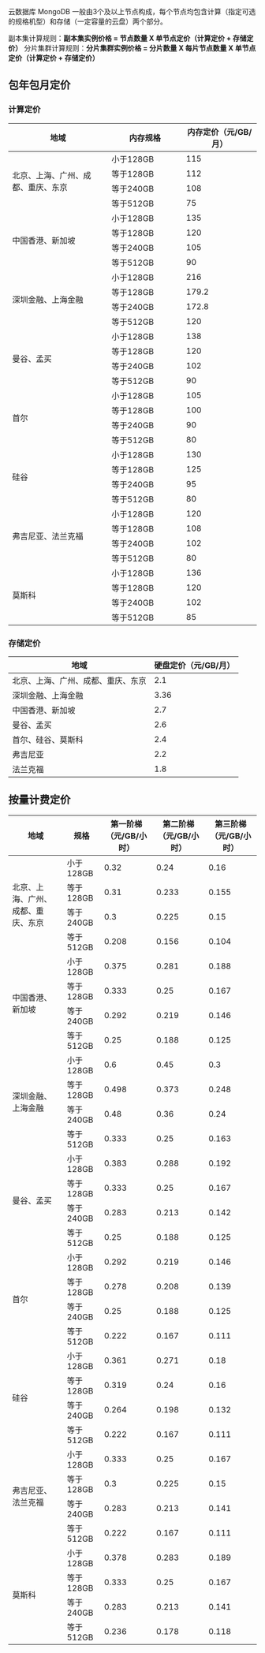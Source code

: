 云数据库 MongoDB 一般由3个及以上节点构成，每个节点均包含计算（指定可选的规格机型）和存储（一定容量的云盘）两个部分。

副本集计算规则：**副本集实例价格 = 节点数量 X 单节点定价（计算定价 + 存储定价）**
分片集群计算规则：**分片集群实例价格 = 分片数量 X 每片节点数量 X 单节点定价（计算定价 + 存储定价）**

## 包年包月定价
### 计算定价
<table>
<thead>
<tr>
<th width=40%>地域</th>
<th width=30%>内存规格</th>
<th>内存定价（元/GB/月）</th>
</tr>
</thead>
<tbody><tr>
<td rowspan=4>北京、上海、广州、成都、重庆、东京</td>
<td>小于128GB</td>
<td>115</td>
</tr>
<tr>
<td>等于128GB</td>
<td>112</td>
</tr>
<tr>
<td>等于240GB</td>
<td>108</td>
</tr>
<tr>
<td>等于512GB</td>
<td>75</td>
</tr>
<tr>
<td rowspan=4>中国香港、新加坡</td>
<td>小于128GB</td>
<td>135</td>
</tr>
<tr>
<td>等于128GB</td>
<td>120</td>
</tr>
<tr>
<td>等于240GB</td>
<td>105</td>
</tr>
<tr>
<td>等于512GB</td>
<td>90</td>
</tr>
<tr>
<td rowspan=4>深圳金融、上海金融</td>
<td>小于128GB</td>
<td>216</td>
</tr>
<tr>
<td>等于128GB</td>
<td>179.2</td>
</tr>
<tr>
<td>等于240GB</td>
<td>172.8</td>
</tr>
<tr>
<td>等于512GB</td>
<td>120</td>
</tr>
<tr>
<td rowspan=4>曼谷、孟买</td>
<td>小于128GB</td>
<td>138</td>
</tr>
<tr>
<td>等于128GB</td>
<td>120</td>
</tr>
<tr>
<td>等于240GB</td>
<td>102</td>
</tr>
<tr>
<td>等于512GB</td>
<td>90</td>
</tr>
<tr>
<td rowspan=4>首尔</td>
<td>小于128GB</td>
<td>105</td>
</tr>
<tr>
<td>等于128GB</td>
<td>100</td>
</tr>
<tr>
<td>等于240GB</td>
<td>90</td>
</tr>
<tr>
<td>等于512GB</td>
<td>80</td>
</tr>
<tr>
<td rowspan=4>硅谷</td>
<td>小于128GB</td>
<td>130</td>
</tr>
<tr>
<td>等于128GB</td>
<td>125</td>
</tr>
<tr>
<td>等于240GB</td>
<td>95</td>
</tr>
<tr>
<td>等于512GB</td>
<td>80</td>
</tr>
<tr>
<td rowspan=4>弗吉尼亚、法兰克福</td>
<td>小于128GB</td>
<td>120</td>
</tr>
<tr>
<td>等于128GB</td>
<td>108</td>
</tr>
<tr>
<td>等于240GB</td>
<td>102</td>
</tr>
<tr>
<td>等于512GB</td>
<td>80</td>
</tr>
<tr>
<td rowspan=4>莫斯科</td>
<td>小于128GB</td>
<td>136</td>
</tr>
<tr>
<td>等于128GB</td>
<td>120</td>
</tr>
<tr>
<td>等于240GB</td>
<td>102</td>
</tr>
<tr>
<td>等于512GB</td>
<td>85</td>
</tr>
</tbody></table>


### 存储定价
     
| 地域                                  | 硬盘定价（元/GB/月） |
| ---------------------------------- | ----------------------- |
| 北京、上海、广州、成都、重庆、东京 | 2.1                     |
| 深圳金融、上海金融            | 3.36                    |
| 中国香港、新加坡               | 2.7                     |
| 曼谷、孟买                        | 2.6                     |
| 首尔、硅谷、莫斯科            | 2.4                     |
| 弗吉尼亚                           | 2.2                     |
| 法兰克福                           | 1.8                     |

## 按量计费定价
<table>
<thead>
<tr>
<th width=22%>地域</th>
<th width=15%>规格</th>
<th width=21%>第一阶梯（元/GB/小时）</th>
<th width=21%>第二阶梯（元/GB/小时）</th>
<th width=21%>第三阶梯（元/GB/小时）</th>
</tr>
</thead>
<tbody><tr>
<td rowspan = "4">北京、上海、广州、成都、重庆、东京</td>
<td>小于128GB</td>
<td>0.32</td>
<td>0.24</td>
<td>0.16</td>
</tr>
<tr>
<td>等于128GB</td>
<td>0.31</td>
<td>0.233</td>
<td>0.155</td>
</tr>
<tr>
<td>等于240GB</td>
<td>0.3</td>
<td>0.225</td>
<td>0.15</td>
</tr>
<tr>
<td>等于512GB</td>
<td>0.208</td>
<td>0.156</td>
<td>0.104</td>
</tr>
<tr>
<td  rowspan = "4">中国香港、新加坡</td>
<td>小于128GB</td>
<td>0.375</td>
<td>0.281</td>
<td>0.188</td>
</tr>
<tr>
<td>等于128GB</td>
<td>0.333</td>
<td>0.25</td>
<td>0.167</td>
</tr>
<tr>
<td>等于240GB</td>
<td>0.292</td>
<td>0.219</td>
<td>0.146</td>
</tr>
<tr>
<td>等于512GB</td>
<td>0.25</td>
<td>0.188</td>
<td>0.125</td>
</tr>
<tr>
<td  rowspan = "4">深圳金融、上海金融</td>
<td>小于128GB</td>
<td>0.6</td>
<td>0.45</td>
<td>0.3</td>
</tr>
<tr>
<td>等于128GB</td>
<td>0.498</td>
<td>0.373</td>
<td>0.248</td>
</tr>
<tr>
<td>等于240GB</td>
<td>0.48</td>
<td>0.36</td>
<td>0.24</td>
</tr>
<tr>
<td>等于512GB</td>
<td>0.333</td>
<td>0.25</td>
<td>0.163</td>
</tr>
<tr>
<td  rowspan = "4">曼谷、孟买</td>
<td>小于128GB</td>
<td>0.383</td>
<td>0.288</td>
<td>0.192</td>
</tr>
<tr>
<td>等于128GB</td>
<td>0.333</td>
<td>0.25</td>
<td>0.167</td>
</tr>
<tr>
<td>等于240GB</td>
<td>0.283</td>
<td>0.213</td>
<td>0.142</td>
</tr>
<tr>
<td>等于512GB</td>
<td>0.25</td>
<td>0.188</td>
<td>0.125</td>
</tr>
<tr>
<td  rowspan = "4">首尔</td>
<td>小于128GB</td>
<td>0.292</td>
<td>0.219</td>
<td>0.146</td>
</tr>
<tr>
<td>等于128GB</td>
<td>0.278</td>
<td>0.208</td>
<td>0.139</td>
</tr>
<tr>
<td>等于240GB</td>
<td>0.25</td>
<td>0.188</td>
<td>0.125</td>
</tr>
<tr>
<td>等于512GB</td>
<td>0.222</td>
<td>0.167</td>
<td>0.111</td>
</tr>
<tr>
<td  rowspan = "4">硅谷</td>
<td>小于128GB</td>
<td>0.361</td>
<td>0.271</td>
<td>0.18</td>
</tr>
<tr>
<td>等于128GB</td>
<td>0.319</td>
<td>0.24</td>
<td>0.16</td>
</tr>
<tr>
<td>等于240GB</td>
<td>0.264</td>
<td>0.198</td>
<td>0.132</td>
</tr>
<tr>
<td>等于512GB</td>
<td>0.222</td>
<td>0.167</td>
<td>0.111</td>
</tr>
<tr>
<td  rowspan = "4">弗吉尼亚、法兰克福</td>
<td>小于128GB</td>
<td>0.333</td>
<td>0.25</td>
<td>0.167</td>
</tr>
<tr>
<td>等于128GB</td>
<td>0.3</td>
<td>0.225</td>
<td>0.15</td>
</tr>
<tr>
<td>等于240GB</td>
<td>0.283</td>
<td>0.213</td>
<td>0.141</td>
</tr>
<tr>
<td>等于512GB</td>
<td>0.222</td>
<td>0.167</td>
<td>0.111</td>
</tr>
<tr>
<td  rowspan = "4">莫斯科</td>
<td>小于128GB</td>
<td>0.378</td>
<td>0.283</td>
<td>0.189</td>
</tr>
<tr>
<td>等于128GB</td>
<td>0.333</td>
<td>0.25</td>
<td>0.167</td>
</tr>
<tr>
<td>等于240GB</td>
<td>0.283</td>
<td>0.213</td>
<td>0.141</td>
</tr>
<tr>
<td>等于512GB</td>
<td>0.236</td>
<td>0.178</td>
<td>0.118</td>
</tr>
</tbody></table>
